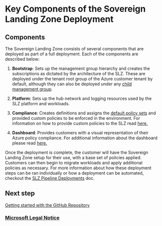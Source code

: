# Key Components of the Sovereign Landing Zone Deployment

## Components

The Sovereign Landing Zone consists of several components that are deployed as part of a full deployment. Each of the components are described below:

1. **Bootstrap**: Sets up the management group hierarchy and creates the subscriptions as dictated by the architecture of the SLZ. These are deployed under the tenant root group of the Azure customer tenant by default, although they can also be deployed under any [child management group](scenarios/Piloting-SLZ.md).

2. **Platform**: Sets up the hub network and logging resources used by the SLZ platform and workloads.

3. **Compliance**: Creates definitions and assigns the [default policy sets](scenarios/Sovereignty-Baseline-Policy-Initiatives.md) and provided custom policies to be enforced in the environment. For information on how to provide custom policies to the SLZ read [here.](09-Customize-Policies.md)

4. **Dashboard**: Provides customers with a visual representation of their Azure policy compliance. For additional information about the dashboard please read [here.](10-Compliance-Dashboard.md)

Once the deployment is complete, the customer will have the Sovereign Landing Zone setup for their use, with a base set of policies applied. Customers can then begin to migrate workloads and apply additional policies as necessary. For more information about how these deployment steps can be ran individually or how a deployment can be automated, checkout the [SLZ Pipeline Deployments](scenarios/Pipeline-Deployments.md) doc.

## Next step

[Getting started with the GitHub Repository](04-Repository-Setup.md)

### [Microsoft Legal Notice](./NOTICE.md)
